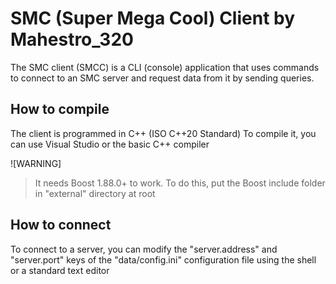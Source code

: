 # SMC (Super Mega Cool) Client by Mahestro_320

The SMC client (SMCC) is a CLI (console) application that uses commands to connect to an SMC server and request data from it by sending queries.

## How to compile

The client is programmed in C++ (ISO C++20 Standard)
To compile it, you can use Visual Studio or the basic C++ compiler

![WARNING]
> It needs Boost 1.88.0+ to work. To do this, put the Boost include folder in "external" directory at root

## How to connect

To connect to a server, you can modify the "server.address" and "server.port" keys of the "data/config.ini" configuration file using the shell or a standard text editor
